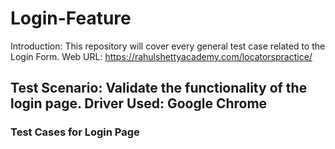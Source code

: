 # Login-Feature

Introduction: This repository will cover every general test case related to the Login Form.
Web URL: https://rahulshettyacademy.com/locatorspractice/

<h2> Test Scenario: Validate the functionality of the login page. 
Driver Used: Google Chrome
</h2>

<h3> Test Cases for Login Page </h3>

